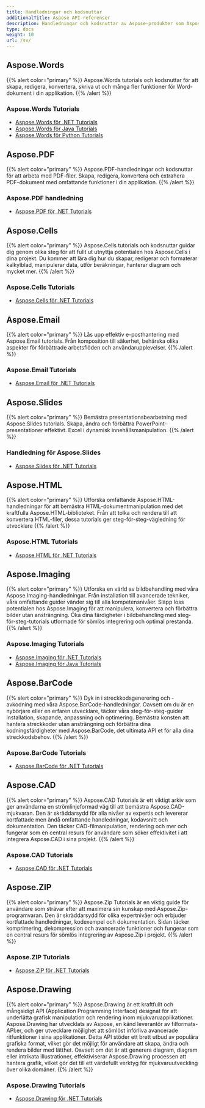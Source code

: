 ```yaml
---
title: Handledningar och kodsnuttar
additionalTitle: Aspose API-referenser
description: Handledningar och kodsnuttar av Aspose-produkter som Aspose.Words, Aspose.Cells, Aspose.PDF och andra produkter. Den innehåller grundläggande och förhandshandledningar för användning av Aspose-produkter.
type: docs
weight: 10
url: /sv/
---
```


## Aspose.Words
{{% alert color="primary" %}}
Aspose.Words tutorials och kodsnuttar för att skapa, redigera, konvertera, skriva ut och många fler funktioner för Word-dokument i din applikation. 
{{% /alert %}}

### Aspose.Words Tutorials
- [Aspose.Words för .NET Tutorials](../words/sv/net/)
- [Aspose.Words för Java Tutorials](../words/sv/java/)
- [Aspose.Words för Python Tutorials](../words/sv/python-net/)

## Aspose.PDF
{{% alert color="primary" %}}
Aspose.PDF-handledningar och kodsnuttar för att arbeta med PDF-filer. Skapa, redigera, konvertera och extrahera PDF-dokument med omfattande funktioner i din applikation.
{{% /alert %}}

### Aspose.PDF handledning
- [Aspose.PDF för .NET Tutorials](../pdf/sv/net/)

## Aspose.Cells
{{% alert color="primary" %}}
Aspose.Cells tutorials och kodsnuttar guidar dig genom olika steg för att fullt ut utnyttja potentialen hos Aspose.Cells i dina projekt. Du kommer att lära dig hur du skapar, redigerar och formaterar kalkylblad, manipulerar data, utför beräkningar, hanterar diagram och mycket mer.
{{% /alert %}}

### Aspose.Cells Tutorials
- [Aspose.Cells för .NET Tutorials](../cells/sv/net/)

## Aspose.Email
{{% alert color="primary" %}}
Lås upp effektiv e-posthantering med Aspose.Email tutorials. Från komposition till säkerhet, behärska olika aspekter för förbättrade arbetsflöden och användarupplevelser.
{{% /alert %}}

### Aspose.Email Tutorials
- [Aspose.Email för .NET Tutorials](../email/sv/net/)

## Aspose.Slides
{{% alert color="primary" %}}
Bemästra presentationsbearbetning med Aspose.Slides tutorials. Skapa, ändra och förbättra PowerPoint-presentationer effektivt. Excel i dynamisk innehållsmanipulation.
{{% /alert %}}

### Handledning för Aspose.Slides
- [Aspose.Slides för .NET Tutorials](../slides/sv/net/)

## Aspose.HTML
{{% alert color="primary" %}}
Utforska omfattande Aspose.HTML-handledningar för att bemästra HTML-dokumentmanipulation med det kraftfulla Aspose.HTML-biblioteket. Från att tolka och rendera till att konvertera HTML-filer, dessa tutorials ger steg-för-steg-vägledning för utvecklare
{{% /alert %}}

### Aspose.HTML Tutorials
- [Aspose.HTML för .NET Tutorials](../html/sv/net/)

## Aspose.Imaging
{{% alert color="primary" %}}
Utforska en värld av bildbehandling med våra Aspose.Imaging-handledningar. Från installation till avancerade tekniker, våra omfattande guider vänder sig till alla kompetensnivåer. Släpp loss potentialen hos Aspose.Imaging för att manipulera, konvertera och förbättra bilder utan ansträngning. Öka dina färdigheter i bildbehandling med steg-för-steg-tutorials utformade för sömlös integrering och optimal prestanda.
{{% /alert %}}

### Aspose.Imaging Tutorials
- [Aspose.Imaging för .NET Tutorials](../imaging/sv/net/)
- [Aspose.Imaging för Java Tutorials](../imaging/sv/java/)


## Aspose.BarCode
{{% alert color="primary" %}}
Dyk in i streckkodsgenerering och -avkodning med våra Aspose.BarCode-handledningar. Oavsett om du är en nybörjare eller en erfaren utvecklare, täcker våra steg-för-steg-guider installation, skapande, anpassning och optimering. Bemästra konsten att hantera streckkoder utan ansträngning och förbättra dina kodningsfärdigheter med Aspose.BarCode, det ultimata API et för alla dina streckkodsbehov.
{{% /alert %}}

### Aspose.BarCode Tutorials
- [Aspose.BarCode för .NET Tutorials](../barcode/sv/net/)


## Aspose.CAD
{{% alert color="primary" %}}
Aspose.CAD Tutorials är ett viktigt arkiv som ger användarna en strömlinjeformad väg till att bemästra Aspose.CAD-mjukvaran. Den är skräddarsydd för alla nivåer av expertis och levererar kortfattade men ändå omfattande handledningar, kodavsnitt och dokumentation. Den täcker CAD-filmanipulation, rendering och mer och fungerar som en central resurs för användare som söker effektivitet i att integrera Aspose.CAD i sina projekt.
{{% /alert %}}

### Aspose.CAD Tutorials
- [Aspose.CAD för .NET Tutorials](../cad/sv/net/)

## Aspose.ZIP
{{% alert color="primary" %}}
Aspose.Zip Tutorials är en viktig guide för användare som strävar efter att maximera sin kunskap med Aspose.Zip-programvaran. Den är skräddarsydd för olika expertnivåer och erbjuder kortfattade handledningar, kodexempel och dokumentation. Sidan täcker komprimering, dekompression och avancerade funktioner och fungerar som en central resurs för sömlös integrering av Aspose.Zip i projekt.
{{% /alert %}}

### Aspose.ZIP Tutorials
- [Aspose.ZIP för .NET Tutorials](../zip/sv/net/)


## Aspose.Drawing
{{% alert color="primary" %}}
Aspose.Drawing är ett kraftfullt och mångsidigt API (Application Programming Interface) designat för att underlätta grafisk manipulation och rendering inom mjukvaruapplikationer. Aspose.Drawing har utvecklats av Aspose, en känd leverantör av filformats-API:er, och ger utvecklare möjlighet att sömlöst införliva avancerade ritfunktioner i sina applikationer. Detta API stöder ett brett utbud av populära grafiska format, vilket gör det möjligt för användare att skapa, ändra och rendera bilder med lätthet. Oavsett om det är att generera diagram, diagram eller intrikata illustrationer, effektiviserar Aspose.Drawing processen att hantera grafik, vilket gör det till ett värdefullt verktyg för mjukvaruutveckling över olika domäner.
{{% /alert %}}

### Aspose.Drawing Tutorials
- [Aspose.Drawing för .NET Tutorials](../drawing/sv/net/)
